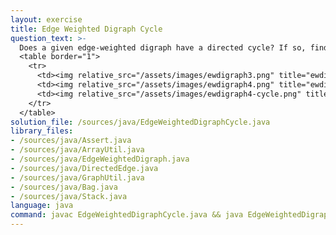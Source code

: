 ```yaml
---
layout: exercise
title: Edge Weighted Digraph Cycle
question_text: >-
  Does a given edge-weighted digraph have a directed cycle? If so, find such a cycle
  <table border="1">
    <tr>
      <td><img relative_src="/assets/images/ewdigraph3.png" title="ewdigraph3"></td>
      <td><img relative_src="/assets/images/ewdigraph4.png" title="ewdigraph4"></td>
      <td><img relative_src="/assets/images/ewdigraph4-cycle.png" title="ewdigraph4-cycle"></td>
    </tr>
  </table>
solution_file: /sources/java/EdgeWeightedDigraphCycle.java
library_files:
- /sources/java/Assert.java
- /sources/java/ArrayUtil.java
- /sources/java/EdgeWeightedDigraph.java
- /sources/java/DirectedEdge.java
- /sources/java/GraphUtil.java
- /sources/java/Bag.java
- /sources/java/Stack.java
language: java
command: javac EdgeWeightedDigraphCycle.java && java EdgeWeightedDigraphCycle
---
```

